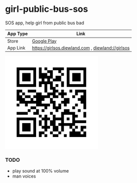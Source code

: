 # girl-public-bus-sos
SOS app, help girl from public bus bad

| App Type | Link |
|----------|------|
| Store | <a href='https://play.google.com/store/apps/details?id=com.diewland.girlpublicbussos'>Google Play</a> |
| App Link | https://girlsos.diewland.com , <a href='diewland://girlsos'>diewland://girlsos</a> |

<img src='https://raw.githubusercontent.com/diewland/girl-public-bus-sos/master/qr.png'>

### TODO
* play sound at 100% volume
* man voices
